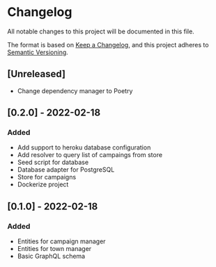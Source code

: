 # Changelog
All notable changes to this project will be documented in this file.

The format is based on [Keep a Changelog](https://keepachangelog.com/en/1.0.0/),
and this project adheres to [Semantic Versioning](https://semver.org/spec/v2.0.0.html).


## [Unreleased]
* Change dependency manager to Poetry


## [0.2.0] - 2022-02-18
### Added
* Add support to heroku database configuration
* Add resolver to query list of campaings from store
* Seed script for database
* Database adapter for PostgreSQL
* Store for campaigns
* Dockerize project

## [0.1.0] - 2022-02-18
### Added
* Entities for campaign manager
* Entities for town manager
* Basic GraphQL schema
